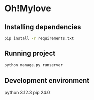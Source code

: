 # Oh!Mylove

## Installing dependencies
```sh
pip install -r requirements.txt
```

## Running project
```sh
python manage.py runserver
```

## Development environment
python 3.12.3
pip 24.0